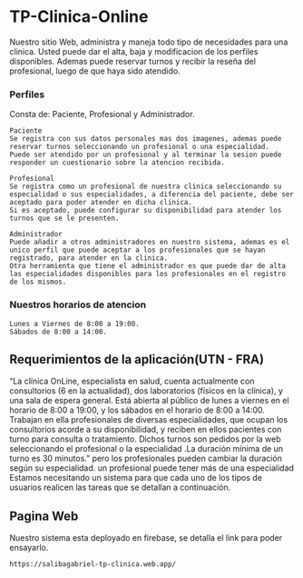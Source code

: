 # **TP-Clinica-Online**

Nuestro sitio Web, administra y maneja todo tipo de necesidades para una clinica. 
Usted puede dar el alta, baja y modificacion de los perfiles disponibles.
Ademas puede reservar turnos y recibir la reseña del profesional, luego de que haya sido atendido.

### Perfiles

Consta de: 
Paciente, Profesional y Administrador.

```
Paciente 
Se registra con sus datos personales mas dos imagenes, ademas puede reservar turnos seleccionando un profesional o una especialidad.
Puede ser atendido por un profesional y al terminar la sesion puede responder un cuestionario sobre la atencion recibida.

```

```
Profesional 
Se registra como un profesional de nuestra clinica seleccionando su especialidad o sus especialidades, a diferencia del paciente, debe ser aceptado para poder atender en dicha clinica.
Si es aceptado, puede configurar su disponibilidad para atender los turnos que se le presenten.

```

```
Administrador 
Puede añadir a otros administradores en nuestro sistema, ademas es el unico perfil que puede aceptar a los profesionales que se hayan registrado, para atender en la clinica.
Otra herramienta que tiene el administrador es que puede dar de alta las especialidades disponibles para los profesionales en el registro de los mismos.

```

### Nuestros horarios de atencion

```
Lunes a Viernes de 8:00 a 19:00.
Sábados de 8:00 a 14:00.

```

## Requerimientos de la aplicación(UTN - FRA)

“La clínica OnLine, especialista en salud, cuenta
actualmente con consultorios (6 en la actualidad),
dos laboratorios (físicos en la clínica), y una sala
de espera general. Está abierta al público de lunes
a viernes en el horario de 8:00 a 19:00, y los
sábados en el horario de 8:00 a 14:00.
Trabajan en ella profesionales de diversas
especialidades, que ocupan los consultorios acorde a su disponibilidad, y reciben en ellos
pacientes con turno para consulta o tratamiento. Dichos turnos son pedidos por la web
seleccionando el profesional o la especialidad .La duración mínima de un turno es 30 minutos.”
pero los profesionales pueden cambiar la duración según su especialidad. un profesional puede
tener más de una especialidad
Estamos necesitando un sistema para que cada uno de los tipos de usuarios realicen las tareas
que se detallan a continuación.

## Pagina Web

Nuestro sistema esta deployado en firebase, se detalla el link para poder ensayarlo.
```
https://salibagabriel-tp-clinica.web.app/

```